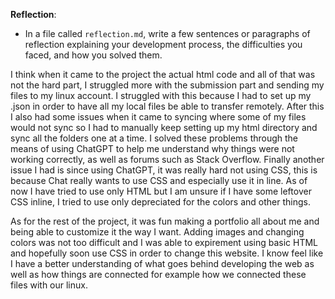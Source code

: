 **Reflection**:
- In a file called `reflection.md`, write a few sentences or paragraphs of reflection explaining your development process, the difficulties you faced, and how you solved them.

I think when it came to the project the actual html code and all of that was not the hard part, I struggled more with the submission part and sending my files to my linux account.
I struggled with this because I had to set up my .json in order to have all my local files be able to transfer remotely. After this I also had some issues when it came to syncing 
where some of my files would not sync so I had to manually keep setting up my html directory and sync all the folders one at a time. I solved these problems through the means of using ChatGPT to help me understand why things were not working correctly, as well as forums such as Stack Overflow. Finally another issue I had is since using ChatGPT, it was really hard not using CSS, this is because Chat really wants to use CSS and especially use it in line. As of now I have tried to use only HTML but I am unsure if I have some leftover CSS inline, I tried to use only depreciated for the colors and other things.

As for the rest of the project, it was fun making a portfolio all about me and being able to customize it the way I want. Adding images and changing colors was not too difficult and I was able to expirement using basic HTML and hopefully soon use CSS in order to change this website. I know feel like I have a better understanding of what goes behind developing the web as well as how things are connected for example how we connected these files with our linux.